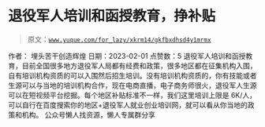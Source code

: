 # 退役军人培训和函授教育，挣补贴

> 原文：[`www.yuque.com/for_lazy/xkrm14/gkfbxdhsd4y1mrmx`](https://www.yuque.com/for_lazy/xkrm14/gkfbxdhsd4y1mrmx)

<ne-p id="u421392a0" data-lake-id="u421392a0"><ne-text id="u83cdc248">作者： 埋头苦干创造辉煌</ne-text></ne-p> <ne-p id="u21f1ef38" data-lake-id="u21f1ef38"><ne-text id="u60414eb9">日期：2023-02-01</ne-text></ne-p> <ne-p id="u1fddc243" data-lake-id="u1fddc243"><ne-text id="u72fb0298">点赞数：</ne-text><ne-text id="uc27afd4a" ne-bold="true">5</ne-text></ne-p> <ne-hole id="uac80893e" data-lake-id="uac80893e"><ne-card data-card-name="hr" data-card-type="block" id="jahDF" data-event-boundary="card"><ne-p id="ub4483f9f" data-lake-id="ub4483f9f"><ne-text id="ud71f13a9">退役军人培训和函授教育，目前全国很多地方退役军人局都有经费和政策，很多地区都在征集机构入围，自有培训机构资质的可以入围然后招生培训。没有培训机构资质的，你有技能或者生源可以与当地的培训机构合作，现在电商直播，电子商务师很火，退役军人生源可以在短视频平台挖掘。每个地区补贴标准不一样，我们这里培训上限是 6K/人，可以自行在百度搜索你的地区+退役军人就业创业培训网，就可以看从你当地的政策和机构。</ne-text></ne-p> <ne-hole id="uc0224299" data-lake-id="uc0224299"><ne-card data-card-name="hr" data-card-type="block" id="Z3OVD" data-event-boundary="card"><ne-p id="ue9b2c6e5" data-lake-id="ue9b2c6e5"><ne-text id="ucdf7fd83">公众号懒人找资源，懒人专属群分享</ne-text></ne-p></ne-card></ne-hole></ne-card></ne-hole>